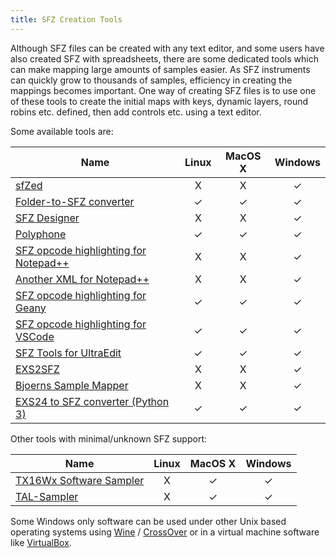 ```yaml
---
title: SFZ Creation Tools
---
```

Although SFZ files can be created with any text editor, and some users have also
created SFZ with spreadsheets, there are some dedicated tools which can make
mapping large amounts of samples easier. As SFZ instruments can quickly grow to
thousands of samples, efficiency in creating the mappings becomes important.
One way of creating SFZ files is to use one of these tools to create the initial
maps with keys, dynamic layers, round robins etc. defined,
then add controls etc. using a text editor.

Some available tools are:

| Name                                                                                              | Linux | MacOS X | Windows |
| ---                                                                                               | :---: |  :---:  |  :---:  |
| [sfZed](http://audio.clockbeat.com/sfZed.html)                                                    |   X   |    X    |    ✓    |
| [Folder-to-SFZ converter](http://vis.versilstudios.net/sfzconverter.html)                         |   ✓   |    ✓    |    ✓    |
| [SFZ Designer](http://mildon.me/sfzdesigner)                                                      |   X   |    X    |    ✓    |
| [Polyphone](https://www.polyphone-soundfonts.com/en/)                                             |   ✓   |    ✓    |    ✓    |
| [SFZ opcode highlighting for Notepad++](https://musescore.org/en/node/99411)                      |   X   |    X    |    ✓    |
| [Another XML for Notepad++](http://www.drealm.info/sfz/sfz-udl.xml)                               |   X   |    X    |    ✓    |
| [SFZ opcode highlighting for Geany](https://github.com/redtide/geany-filetype-sfz)                |   ✓   |    ✓    |    ✓    |
| [SFZ opcode highlighting for VSCode](https://github.com/jokela/vscode-sfz)                        |   ✓   |    ✓    |    ✓    |
| [SFZ Tools for UltraEdit](https://noisesculpture.com/sfz-tools/)                                  |   ✓   |    ✓    |    ✓    |
| [EXS2SFZ](https://www.bjoernbojahr.de/exs2sfz.html)                                               |   X   |    X    |    ✓    |
| [Bjoerns Sample Mapper](https://www.bjoernbojahr.de/bjoerns-sample-mapper.html)                   |   X   |    X    |    ✓    |
| [EXS24 to SFZ converter (Python 3)](https://bitbucket.org/vonred/exstosfz/src/default/exs2sfz.py) |   ✓   |    ✓    |    ✓    |

Other tools with minimal/unknown SFZ support:

| Name                                                                                              | Linux | MacOS X | Windows |
| ---                                                                                               | :---: |  :---:  |  :---:  |
| [TX16Wx Software Sampler](https://www.tx16wx.com/)                                                |   X   |    ✓    |    ✓    |
| [TAL-Sampler](https://tal-software.com/products/tal-sampler)                                      |   X   |    ✓    |    ✓    |

Some Windows only software can be used under other Unix based operating systems
using [Wine](https://www.winehq.org/) / [CrossOver](https://www.codeweavers.com/)
or in a virtual machine software like [VirtualBox](https://www.virtualbox.org/).

